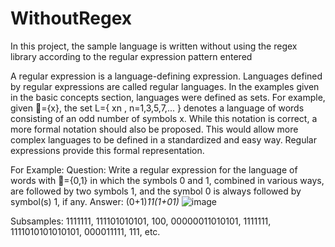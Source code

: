 # WithoutRegex
In this project, the sample language is written without using the regex library according to the regular expression pattern entered 


A regular expression is a language-defining expression. Languages defined by regular expressions are called regular languages. 
In the examples given in the basic concepts section, languages were defined as sets. For example, given ={x}, the set L={ xn , n=1,3,5,7,... } denotes a language of words consisting of an odd number of symbols x. While this notation is correct, a more formal notation should also be proposed. This would allow more complex languages to be defined in a standardized and easy way. Regular expressions provide this formal representation.  

For Example:
  Question:
  Write a regular expression for the language of words with ={0,1} in which the symbols 0 and 1, combined in various ways, are followed by two symbols 1, and the symbol 0 is always followed by symbol(s) 1, if any.
  Answer:
  (0+1)*11(1+01)*
  ![image](https://github.com/AhmetBeskazalioglu/WithoutRegex/assets/146031280/829aad78-11eb-464c-bd6e-bc874fbd36e7)


  Subsamples:
  1111111, 111101010101, 100, 00000011010101, 1111111, 1111010101010101, 000011111, 111, etc. 


